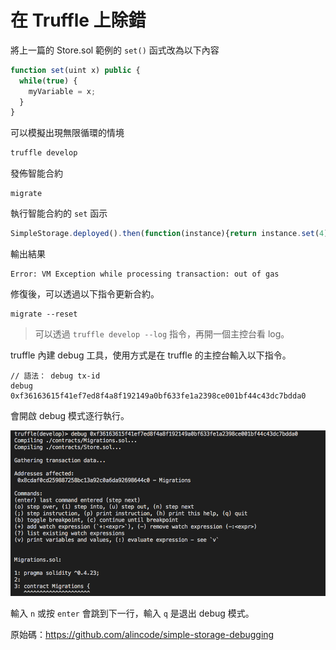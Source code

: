 # 在 Truffle 上除錯

<!-- ### 無限循環 -->

將上一篇的 Store.sol 範例的 `set()` 函式改為以下內容

```js
function set(uint x) public {
  while(true) {
    myVariable = x;
  }
}
```

可以模擬出現無限循環的情境

```sh
truffle develop
```

發佈智能合約

```
migrate
```

執行智能合約的 `set` 函示

```js
SimpleStorage.deployed().then(function(instance){return instance.set(4);});
```

輸出結果

```
Error: VM Exception while processing transaction: out of gas
```

修復後，可以透過以下指令更新合約。

```
migrate --reset
```

> 可以透過 `truffle develop --log` 指令，再開一個主控台看 log。

truffle 內建 debug 工具，使用方式是在 truffle 的主控台輸入以下指令。

```
// 語法： debug tx-id
debug 0xf36163615f41ef7ed8f4a8f192149a0bf633fe1a2398ce001bf44c43dc7bdda0
```

會開啟 debug 模式逐行執行。

![](assets/truffle/debug.png)

輸入 `n` 或按 `enter` 會跳到下一行，輸入 `q` 是退出 debug 模式。

原始碼：<https://github.com/alincode/simple-storage-debugging>

<!-- ### 無效的錯誤檢查 -->
<!-- ### 沒有錯誤，但功能未按預期運行 -->
<!-- <https://truffleframework.com/tutorials/debugging-a-smart-contract> -->
